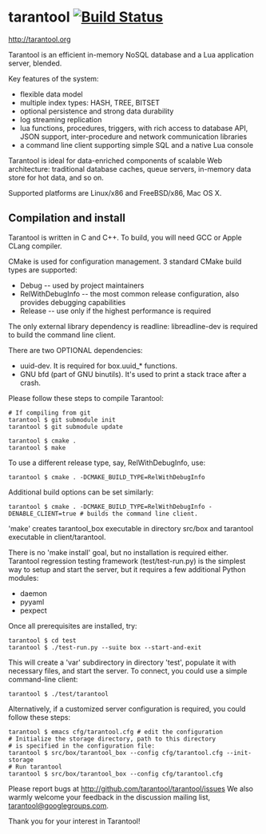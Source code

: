 # tarantool [![Build Status](https://travis-ci.org/tarantool/tarantool.png?branch=master)](https://travis-ci.org/tarantool/tarantool)

http://tarantool.org 

Tarantool is an efficient in-memory NoSQL database and a
Lua application server, blended.

Key features of the system:
 * flexible data model
 * multiple index types: HASH, TREE, BITSET
 * optional persistence and strong data durability
 * log streaming replication
 * lua functions, procedures, triggers, with
   rich access to database API, JSON support,
   inter-procedure and network communication libraries
 * a command line client supporting simple SQL and
   a native Lua console

Tarantool is ideal for data-enriched components of 
scalable Web architecture: traditional database caches, queue
servers, in-memory data store for hot data, and so on.

Supported platforms are Linux/x86 and FreeBSD/x86, Mac OS X.

## Compilation and install

Tarantool is written in C and C++.
To build, you will need GCC or Apple CLang compiler.

CMake is used for configuration management.
3 standard CMake build types are supported:
 * Debug -- used by project maintainers
 * RelWithDebugInfo -- the most common release configuration,
 also provides debugging capabilities
 * Release -- use only if the highest performance is required

The only external library dependency is readline: libreadline-dev
is required to build the command line client.

There are two OPTIONAL dependencies: 
- uuid-dev. It is required for box.uuid_* functions.
- GNU bfd (part of GNU binutils). It's used to print 
a stack trace after a crash.

Please follow these steps to compile Tarantool:

    # If compiling from git
    tarantool $ git submodule init
    tarantool $ git submodule update

    tarantool $ cmake .
    tarantool $ make

To use a different release type, say, RelWithDebugInfo, use:

    tarantool $ cmake . -DCMAKE_BUILD_TYPE=RelWithDebugInfo

Additional build options can be set similarly:

    tarantool $ cmake . -DCMAKE_BUILD_TYPE=RelWithDebugInfo -DENABLE_CLIENT=true # builds the command line client.

'make' creates tarantool_box executable in directory
src/box and tarantool executable in client/tarantool.

There is no 'make install' goal, but no installation
is required either.
Tarantool regression testing framework (test/test-run.py) is the
simplest way to setup and start the server, but it requires a few
additional Python modules:
 * daemon
 * pyyaml
 * pexpect

Once all prerequisites are installed, try:

    tarantool $ cd test
    tarantool $ ./test-run.py --suite box --start-and-exit

This will create a 'var' subdirectory in directory 'test',
populate it with necessary files, and
start the server. To connect, you could use
a simple command-line client:

    tarantool $ ./test/tarantool

Alternatively, if a customized server configuration is required,
you could follow these steps:


    tarantool $ emacs cfg/tarantool.cfg # edit the configuration
    # Initialize the storage directory, path to this directory
    # is specified in the configuration file:
    tarantool $ src/box/tarantool_box --config cfg/tarantool.cfg --init-storage
    # Run tarantool
    tarantool $ src/box/tarantool_box --config cfg/tarantool.cfg

Please report bugs at http://github.com/tarantool/tarantool/issues
We also warmly welcome your feedback in the discussion mailing
list, tarantool@googlegroups.com.

Thank you for your interest in Tarantool!
